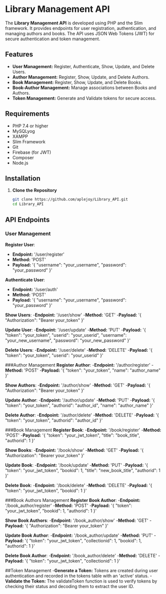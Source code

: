 # Library Management API

The **Library Management API** is developed using PHP and the Slim framework. It provides endpoints for user registration, authentication, and managing authors and books. The API uses JSON Web Tokens (JWT) for secure authentication and token management.

## Features

- **User Management:** Register, Authenticate, Show, Update, and Delete Users.
- **Author Management:** Register, Show, Update, and Delete Authors.
- **Book Management:** Register, Show, Update, and Delete Books.
- **Book-Author Management:** Manage associations between Books and Authors.
- **Token Management:** Generate and Validate tokens for secure access.

## Requirements

- PHP 7.4 or higher
- MySQLyog
- XAMPP
- Slim Framework
- Git
- Firebase (for JWT)
- Composer
- Node.js

## Installation

1. **Clone the Repository**
   ```bash
   git clone https://github.com/aplejoy/Library_API.git
   cd Library_API

## API Endpoints

### User Management

**Register User**:
- **Endpoint:** '/user/register'
- **Method:** 'POST'
- **Payload:** 
'{
  "username": "your_username",
  "password": "your_password"
}'

**Authenticate User**:
- **Endpoint:** '/user/auth'
- **Method:** 'POST'
- **Payload:** 
'{
  "username": "your_username",
  "password": "your_password"
}'

**Show Users**:
-**Endpoint:** '/user/show'
-**Method:** 'GET'
-**Payload:** 
'{
  "Authorization": "Bearer your_token"
}'

**Update User**:
-**Endpoint:** '/user/update'
-**Method:** 'PUT'
-**Payload:** 
'{
  "token": "your_token",
  "userid": "your_userid",
  "username": "your_new_username",
  "password": "your_new_password"
}'

**Delete Users**:
-**Endpoint:** '/user/delete'
-**Method:** 'DELETE'
-**Payload:** 
'{
  "token": "your_token",
  "userid": "your_userid"
}'

###Author Management
**Register Author**:
-**Endpoint:** '/author/register'
-**Method:** 'POST'
-**Payload:** 
'{
  "token": "your_token",
  "name": "author_name"
}'

**Show Authors**:
-**Endpoint:** '/author/show'
-**Method:** 'GET'
-**Payload:** 
'{
  "Authorization": "Bearer your_token"
}'

**Update Author**:
-**Endpoint:** '/author/update'
-**Method:** 'PUT'
-**Payload:** 
'{
  "token": "your_token",
  "authorid": "author_id",
  "name": "author_name"
}'

**Delete Author**:
-**Endpoint:** '/author/delete'
-**Method:** 'DELETE'
-**Payload:** 
'{
  "token": "your_token",
  "authorid": "author_id"
}'

###Book Management
**Register Book**:
-**Endpoint:** '/book/register'
-**Method:** 'POST'
-**Payload:** 
'{
  "token": "your_jwt_token",
  "title": "book_title",
  "authorid": 1
}'

**Show Books**:
-**Endpoint:** '/book/show'
-**Method:** 'GET'
-**Payload:** 
'{
  "Authorization": "Bearer your_token"
}'

**Update Book**:
-**Endpoint:** '/book/update'
-**Method:** 'PUT'
-**Payload:** 
'{
  "token": "your_jwt_token",
  "bookid": 1,
  "title": "new_book_title",
  "authorid": 1
}'

**Delete Book**:
-**Endpoint:** '/book/delete'
-**Method:** 'DELETE'
-**Payload:** 
'{
  "token": "your_jwt_token",
  "bookid": 1
}'

###Book Authors Management
**Register Book Author**:
-**Endpoint:** '/book_author/register'
-**Method:** 'POST'
-**Payload:** 
'{
  "token": "your_jwt_token",
  "bookid": 1,
  "authorid": 1
}'

**Show Book Authors**:
-**Endpoint:** '/book_author/show'
-**Method:** 'GET'
-**Payload:** 
'{
  "Authorization": "Bearer your_token"
}'

**Update Book Author**:
-**Endpoint:** '/book_author/update'
-**Method:** 'PUT'
-**Payload:** 
'{
  "token": "your_jwt_token",
  "collectionid": 1,
  "bookid": 1,
  "authorid": 1
}'

**Delete Book Author**:
-**Endpoint:** '/book_author/delete'
-**Method:** 'DELETE'
-**Payload:** 
'{
  "token": "your_jwt_token",
  "collectionid": 1
}'

##Token Management
-**Generate a Token:** Tokens are created during user authentication and recorded in the tokens table with an 'active' status.
-**Validate the Token:** The validateToken function is used to verify tokens by checking their status and decoding them to extract the user ID.
